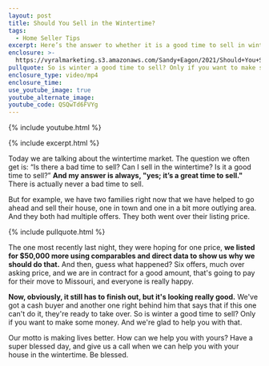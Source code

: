 ```yaml
---
layout: post
title: Should You Sell in the Wintertime?
tags:
  - Home Seller Tips
excerpt: Here’s the answer to whether it is a good time to sell in winter.
enclosure: >-
  https://vyralmarketing.s3.amazonaws.com/Sandy+Eagon/2021/Should+You+Sell+in+the+Wintertime_.mp4
pullquote: So is winter a good time to sell? Only if you want to make some money.
enclosure_type: video/mp4
enclosure_time:
use_youtube_image: true
youtube_alternate_image:
youtube_code: QSQwTd6FVYg
---
```

{% include youtube.html %}

{% include excerpt.html %}

Today we are talking about the wintertime market. The question we often get is: “Is there a bad time to sell? Can I sell in the wintertime? Is it a good time to sell?” **And my answer is always, "yes; it’s a great time to sell."** There is actually never a bad time to sell.&nbsp;

But for example, we have two families right now that we have helped to go ahead and sell their house, one in town and one in a bit more outlying area. And they both had multiple offers. They both went over their listing price.

{% include pullquote.html %}

The one most recently last night, they were hoping for one price, **we listed for $50,000 more using comparables and direct data to show us why we should do that.** And then, guess what happened? Six offers, much over asking price, and we are in contract for a good amount, that's going to pay for their move to Missouri, and everyone is really happy.

**Now, obviously, it still has to finish out, but it's looking really good.** We've got a cash buyer and another one right behind him that says that if this one can't do it, they're ready to take over. So is winter a good time to sell? Only if you want to make some money. And we're glad to help you with that.

Our motto is making lives better. How can we help you with yours? Have a super blessed day, and give us a call when we can help you with your house in the wintertime. Be blessed.
